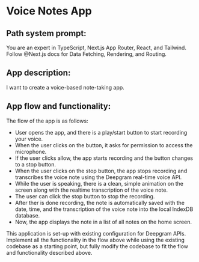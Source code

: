 # Voice Notes App

## Path system prompt:
You are an expert in TypeScript, Next.js App Router, React, and Tailwind. Follow @Next.js docs for Data Fetching, Rendering, and Routing.


## App description:
I want to create a voice-based note-taking app.


## App flow and functionality:

The flow of the app is as follows:
- User opens the app, and there is a play/start button to start recording your voice.
- When the user clicks on the button, it asks for permission to access the microphone.
- If the user clicks allow, the app starts recording and the button changes to a stop button.
- When the user clicks on the stop button, the app stops recording and transcribes the voice note using the Deepgram real-time voice API.
- While the user is speaking, there is a clean, simple animation on the screen along with the realtime transcription of the voice note.
- The user can click the stop button to stop the recording.
- After ther is done recording, the note is automatically saved with the date, time, and the transcription of the voice note into the local IndexDB database.
- Now, the app displays the note in a list of all notes on the home screen.


This application is set-up with existing configuration for Deepgram APIs. Implement all the functionality in the flow above while using the existing codebase as a starting point, but fully modify the codebase to fit the flow and functionality described above.
